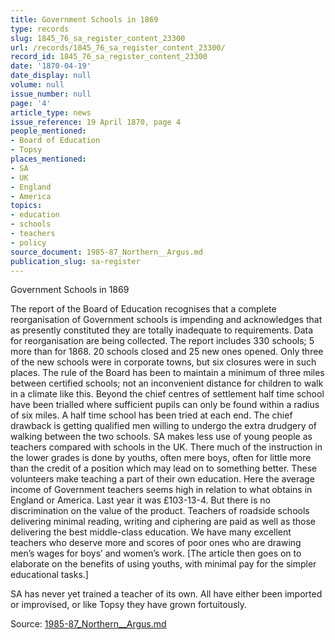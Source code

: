 ```yaml
---
title: Government Schools in 1869
type: records
slug: 1845_76_sa_register_content_23300
url: /records/1845_76_sa_register_content_23300/
record_id: 1845_76_sa_register_content_23300
date: '1870-04-19'
date_display: null
volume: null
issue_number: null
page: '4'
article_type: news
issue_reference: 19 April 1870, page 4
people_mentioned:
- Board of Education
- Topsy
places_mentioned:
- SA
- UK
- England
- America
topics:
- education
- schools
- teachers
- policy
source_document: 1985-87_Northern__Argus.md
publication_slug: sa-register
---
```


Government Schools in 1869

The report of the Board of Education recognises that a complete reorganisation of Government schools is impending and acknowledges that as presently constituted they are totally inadequate to requirements.  Data for reorganisation are being collected.  The report includes 330 schools; 5 more than for 1868.  20 schools closed and 25 new ones opened.  Only three of the new schools were in corporate towns, but six closures were in such places.  The rule of the Board has been to maintain a minimum of three miles between certified schools; not an inconvenient distance for children to walk in a climate like this.  Beyond the chief centres of settlement half time school have been trialled where sufficient pupils can only be found within a radius of six miles.  A half time school has been tried at each end.  The chief drawback is getting qualified men willing to undergo the extra drudgery of walking between the two schools.  SA makes less use of young people as teachers compared with schools in the UK.  There much of the instruction in the lower grades is done by youths, often mere boys, often for little more than the credit of a position which may lead on to something better.  These volunteers make teaching a part of their own education.  Here the average income of Government teachers seems high in relation to what obtains in England or America.  Last year it was £103-13-4.  But there is no discrimination on the value of the product.  Teachers of roadside schools delivering minimal reading, writing and ciphering are paid as well as those delivering the best middle-class education.  We have many excellent teachers who deserve more and scores of poor ones who are drawing men’s wages for boys’ and women’s work.  [The article then goes on to elaborate on the benefits of using youths, with minimal pay for the simpler educational tasks.]

SA has never yet trained a teacher of its own.  All have either been imported or improvised, or like Topsy they have grown fortuitously.

Source: [1985-87_Northern__Argus.md](/downloads/markdown/1985-87_Northern__Argus.md)
